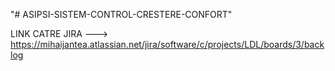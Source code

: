 "# ASIPSI-SISTEM-CONTROL-CRESTERE-CONFORT" 




LINK CATRE JIRA ---> https://mihaijantea.atlassian.net/jira/software/c/projects/LDL/boards/3/backlog
